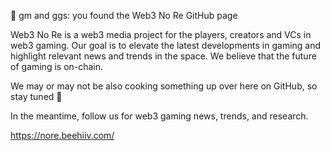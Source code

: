 👋 gm and ggs: you found the Web3 No Re GitHub page

Web3 No Re is a web3 media project for the players, creators and VCs in web3 gaming. Our goal is to elevate the latest developments in gaming and highlight relevant news and trends in the space. We believe that the future of gaming is on-chain.

We may or may not be also cooking something up over here on GitHub, so stay tuned 👀

In the meantime, follow us for web3 gaming news, trends, and research.

https://nore.beehiiv.com/

<!---
web3nore/web3nore is a ✨ special ✨ repository because its `README.md` (this file) appears on your GitHub profile.
You can click the Preview link to take a look at your changes.
--->
